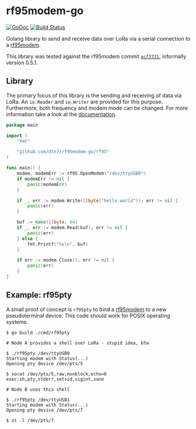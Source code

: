 # rf95modem-go

[![GoDoc](https://godoc.org/github.com/dtn7/rf95modem-go/rf95?status.svg)][godoc]
[![Build Status](https://travis-ci.org/dtn7/rf95modem-go.svg?branch=master)][travis]

Golang library to send and receive data over LoRa via a serial connection to
a [rf95modem].

This library was tested against the rf95modem commit [`acf3721`][rf95modem-commit],
informally version 0.5.1.


## Library

The primary focus of this library is the sending and receiving of data via
LoRa. An `io.Reader` and `io.Writer` are provided for this purpose. Furthermore,
both frequency and modem mode can be changed. For more information take a look
at the [documentation][godoc].

```go
package main

import (
	"fmt"

	"github.com/dtn7/rf95modem-go/rf95"
)

func main() {
	modem, modemErr := rf95.OpenModem("/dev/ttyUSB0")
	if modemErr != nil {
		panic(modemErr)
	}

	if _, err := modem.Write([]byte("hello world")); err != nil {
		panic(err)
	}

	buf := make([]byte, 64)
	if _, err := modem.Read(buf); err != nil {
		panic(err)
	} else {
		fmt.Printf("%x\n", buf)
	}

	if err := modem.Close(); err != nil {
		panic(err)
	}
}
```


##  Example: rf95pty

A small proof of concept is `rf95pty` to bind a [rf95modem] to a new pseudoterminal
device. This code should work for POSIX operating systems.

```
$ go build ./cmd/rf95pty
```

```
# Node A provides a shell over LoRa - stupid idea, btw

$ ./rf95pty /dev/ttyUSB0
Starting modem with Status(...)
Opening pty device /dev/pts/5

$ socat /dev/pts/5,raw,nonblock,echo=0 exec:sh,pty,stderr,setsid,sigint,sane
```

```
# Node B uses this shell

$ ./rf95pty /dev/ttyUSB1
Starting modem with Status(...)
Opening pty device /dev/pts/7

$ st -l /dev/pts/7
```


[godoc]: https://godoc.org/github.com/dtn7/rf95modem-go/rf95
[rf95modem]: https://github.com/gh0st42/rf95modem 
[rf95modem-commit]: https://github.com/gh0st42/rf95modem/commit/acf3721b571fa44e12d53ec77f17e2367e898e65
[travis]: https://travis-ci.org/dtn7/rf95modem-go
